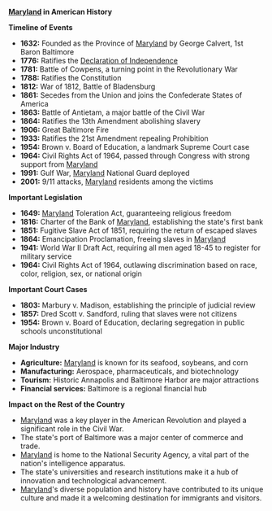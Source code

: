 **[Maryland](./../Maryland/) in American History**

**Timeline of Events**

* **1632:** Founded as the Province of [Maryland](./../Maryland/) by George Calvert, 1st Baron Baltimore
* **1776:** Ratifies the [Declaration of Independence](./../Declaration-of-Independence/)
* **1781:** Battle of Cowpens, a turning point in the Revolutionary War
* **1788:** Ratifies the Constitution
* **1812:** War of 1812, Battle of Bladensburg
* **1861:** Secedes from the Union and joins the Confederate States of America
* **1863:** Battle of Antietam, a major battle of the Civil War
* **1864:** Ratifies the 13th Amendment abolishing slavery
* **1906:** Great Baltimore Fire
* **1933:** Ratifies the 21st Amendment repealing Prohibition
* **1954:** Brown v. Board of Education, a landmark Supreme Court case
* **1964:** Civil Rights Act of 1964, passed through Congress with strong support from [Maryland](./../Maryland/)
* **1991:** Gulf War, [Maryland](./../Maryland/) National Guard deployed
* **2001:** 9/11 attacks, [Maryland](./../Maryland/) residents among the victims

**Important Legislation**

* **1649:** [Maryland](./../Maryland/) Toleration Act, guaranteeing religious freedom
* **1816:** Charter of the Bank of [Maryland](./../Maryland/), establishing the state's first bank
* **1851:** Fugitive Slave Act of 1851, requiring the return of escaped slaves
* **1864:** Emancipation Proclamation, freeing slaves in [Maryland](./../Maryland/)
* **1941:** World War II Draft Act, requiring all men aged 18-45 to register for military service
* **1964:** Civil Rights Act of 1964, outlawing discrimination based on race, color, religion, sex, or national origin

**Important Court Cases**

* **1803:** Marbury v. Madison, establishing the principle of judicial review
* **1857:** Dred Scott v. Sandford, ruling that slaves were not citizens
* **1954:** Brown v. Board of Education, declaring segregation in public schools unconstitutional

**Major Industry**

* **Agriculture:** [Maryland](./../Maryland/) is known for its seafood, soybeans, and corn
* **Manufacturing:** Aerospace, pharmaceuticals, and biotechnology
* **Tourism:** Historic Annapolis and Baltimore Harbor are major attractions
* **Financial services:** Baltimore is a regional financial hub

**Impact on the Rest of the Country**

* [Maryland](./../Maryland/) was a key player in the American Revolution and played a significant role in the Civil War.
* The state's port of Baltimore was a major center of commerce and trade.
* [Maryland](./../Maryland/) is home to the National Security Agency, a vital part of the nation's intelligence apparatus.
* The state's universities and research institutions make it a hub of innovation and technological advancement.
* [Maryland](./../Maryland/)'s diverse population and history have contributed to its unique culture and made it a welcoming destination for immigrants and visitors.